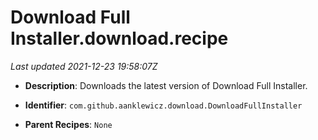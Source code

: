# Download Full Installer.download.recipe

_Last updated 2021-12-23 19:58:07Z_

- **Description**: Downloads the latest version of Download Full Installer.

- **Identifier**: `com.github.aanklewicz.download.DownloadFullInstaller`

- **Parent Recipes**: `None`
